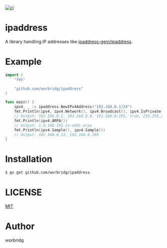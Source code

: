 [![ci](https://github.com/worbridg/ipaddress/actions/workflows/ci.yml/badge.svg)](https://github.com/worbridg/ipaddress/actions/workflows/ci.yml)

# ipaddress

A library handling IP addresses like [ipaddress-gem/ipaddress](https://github.com/ipaddress-gem/ipaddress).

# Example

```go
import (
    "fmt"

    "github.com/worbridg/ipaddress"
)

func main() {
    ipv4, _ := ipaddress.NewIPv4Address("192.168.0.1/24")
    fmt.Println(ipv4, ipv4.Network(), ipv4.Broadcast(), ipv4.IsPrivate(), ipv4.Netmask())
    // Output: 192.168.0.1, 192.168.0.0, 192.168.0.255, true, 255.255.255.0
    fmt.Println(ipv4.ARPA())
    // Output: 1.0.168.192.in-addr.arpa
    fmt.Println(ipv4.Sample(), ipv4.Sample())
    // Output: 192.168.0.33, 192.168.0.199
}
```

# Installation

```bash
$ go get github.com/worbridg/ipaddress
```

# LICENSE

[MIT](./LICENSE)

# Author

worbridg